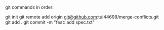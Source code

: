 git commands in order:

git init
git remote add origin git@github.com:tul44699/merge-conflicts.git
git add .
git commit -m "feat: add spec.txt"
